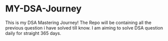 # MY-DSA-Journey
This is my DSA Mastering Journey! The Repo will be containing all the previous question i have solved till know. I am aiming to solve DSA question daily for straight 365 days.
